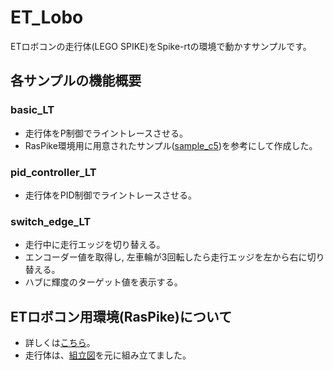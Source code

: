 # ET_Lobo
ETロボコンの走行体(LEGO SPIKE)をSpike-rtの環境で動かすサンプルです。

## 各サンプルの機能概要
### basic_LT
- 走行体をP制御でライントレースさせる。
- RasPike環境用に用意されたサンプル([sample_c5](https://github.com/ETrobocon/RasPike/tree/master/sdk/workspace/sample_c5))を参考にして作成した。
### pid_controller_LT
- 走行体をPID制御でライントレースさせる。
### switch_edge_LT
- 走行中に走行エッジを切り替える。
- エンコーダー値を取得し, 左車輪が3回転したら走行エッジを左から右に切り替える。
- ハブに輝度のターゲット値を表示する。

## ETロボコン用環境(RasPike)について
- 詳しくは[こちら](https://github.com/ETrobocon/RasPike)。
- 走行体は、[組立図](https://drive.google.com/file/d/17FyQBsuuXrV4BK-96fgQJy-Ou4NvqLi7/view?usp=sharing)を元に組み立てました。